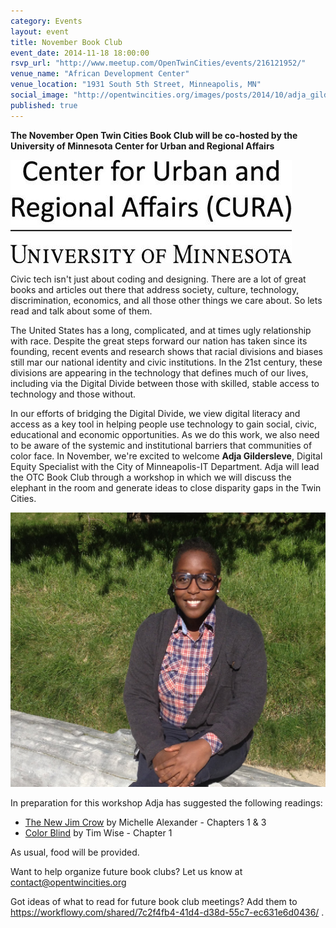 ```yaml
---
category: Events
layout: event
title: November Book Club
event_date: 2014-11-18 18:00:00 
rsvp_url: "http://www.meetup.com/OpenTwinCities/events/216121952/"
venue_name: "African Development Center" 
venue_location: "1931 South 5th Street, Minneapolis, MN"
social_image: "http://opentwincities.org/images/posts/2014/10/adja_gildersleve.jpg"
published: true
---
```


**The November Open Twin Cities Book Club will be co-hosted by the University of Minnesota Center for Urban and Regional Affairs**

![Center for Urban and Regional Affairs](/images/logos/sponsors/cura-logo.jpg)

Civic tech isn't just about coding and designing. There are a lot of great books and articles out there that address society, culture, technology, discrimination, economics, and all those other things we care about. So lets read and talk about some of them.

The United States has a long, complicated, and at times ugly relationship with race. Despite the great steps forward our nation has taken since its founding, recent events and research shows that racial divisions and biases still mar our national identity and civic institutions. In the 21st century, these divisions are appearing in the technology that defines much of our lives, including via the Digital Divide between those with skilled, stable access to technology and those without.

In our efforts of bridging the Digital Divide, we view digital literacy and access as a key tool in helping people use technology to gain social, civic, educational and economic opportunities. As we do this work, we also need to be aware of the systemic and institutional barriers that communities of color face. In November, we're excited to welcome **Adja Gildersleve**, Digital Equity Specialist with the City of Minneapolis-IT Department. Adja will lead the OTC Book Club through a workshop in which we will discuss the elephant in the room and generate ideas to close disparity gaps in the Twin Cities.

![Adja Gildersleve](/images/posts/2014/10/adja_gildersleve.jpg)

In preparation for this workshop Adja has suggested the following readings:

- [The New Jim Crow](http://newjimcrow.com/) by Michelle Alexander - Chapters 1 & 3 
- [Color Blind](http://www.timwise.org/books-and-dvds/color-blind/) by Tim Wise - Chapter 1

As usual, food will be provided.

Want to help organize future book clubs? Let us know at <contact@opentwincities.org> 

Got ideas of what to read for future book club meetings? Add them to <https://workflowy.com/shared/7c2f4fb4-41d4-d38d-55c7-ec631e6d0436/> .
